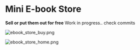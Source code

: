 # Mini E-book Store #
**Sell or put them out for free**
Work in progress.. check commits

![ebook_store_buy.png](https://bitbucket.org/repo/68ARMM/images/4152002795-ebook_store_buy.png)

![ebook_store_home.png](https://bitbucket.org/repo/68ARMM/images/2999918238-ebook_store_home.png)
